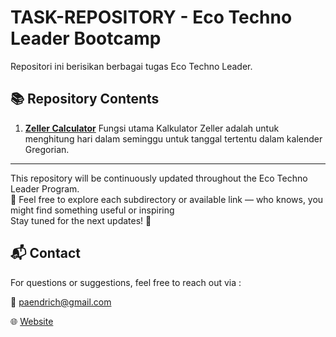 # TASK-REPOSITORY - Eco Techno Leader Bootcamp 

Repositori ini berisikan berbagai tugas Eco Techno Leader. 
## 📚 Repository Contents
1. **[Zeller Calculator]()**
      Fungsi utama Kalkulator Zeller adalah untuk menghitung hari dalam seminggu untuk tanggal tertentu dalam kalender Gregorian.


---

This repository will be continuously updated throughout the Eco Techno Leader Program.  
📌 Feel free to explore each subdirectory or available link — who knows, you might find something useful or inspiring  
Stay tuned for the next updates! 🚀


## 📬 Contact
For questions or suggestions, feel free to reach out via :

📧 paendrich@gmail.com 

🌐 [Website](https://retno-kusbianto.github.io/)
 

